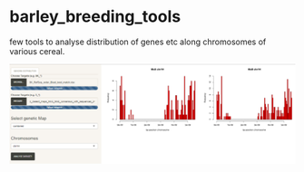 # barley_breeding_tools

few tools to analyse distribution of genes etc along chromosomes of various cereal.

<p align="center">
 <img src="https://github.com/nthomasCUBE/barley_breeding_tools/blob/master/barley-chr_2.png" width="1000"/>
</p>
